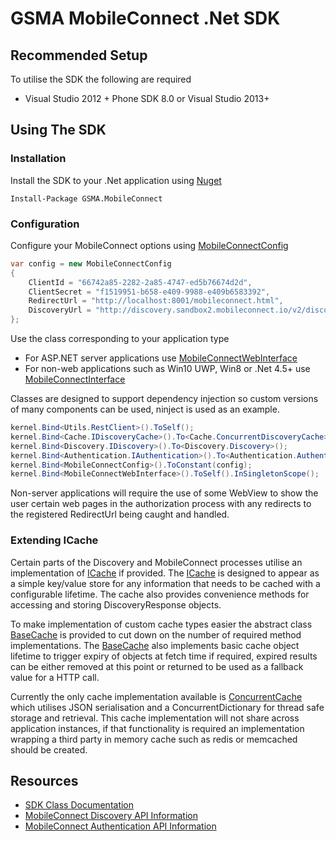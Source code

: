 # GSMA MobileConnect .Net SDK

## Recommended Setup

To utilise the SDK the following are required

- Visual Studio 2012 + Phone SDK 8.0 or Visual Studio 2013+

## Using The SDK

### Installation

Install the SDK to your .Net application using [Nuget](https://www.nuget.org/packages/GSMA.MobileConnect)

```posh
Install-Package GSMA.MobileConnect
```

### Configuration

Configure your MobileConnect options using [MobileConnectConfig](../Docs/GSMA.MobileConnect/MobileConnectConfig/README.md)

```csharp
var config = new MobileConnectConfig
{
    ClientId = "66742a85-2282-2a85-4747-ed5b76674d2d",
    ClientSecret = "f1519951-b658-e409-9988-e409b6583392",
    RedirectUrl = "http://localhost:8001/mobileconnect.html",
    DiscoveryUrl = "http://discovery.sandbox2.mobileconnect.io/v2/discovery/",
};
```

Use the class corresponding to your application type
- For ASP.NET server applications use [MobileConnectWebInterface](../Docs/GSMA.MobileConnect/MobileConnectWebInterface/README.md)
- For non-web applications such as Win10 UWP, Win8 or .Net 4.5+ use [MobileConnectInterface](../Docs/GSMA.MobileConnect/MobileConnectInterface/README.md)

Classes are designed to support dependency injection so custom versions of many components can be used, ninject is used as an example.

```csharp
kernel.Bind<Utils.RestClient>().ToSelf();
kernel.Bind<Cache.IDiscoveryCache>().To<Cache.ConcurrentDiscoveryCache>();
kernel.Bind<Discovery.IDiscovery>().To<Discovery.Discovery>();
kernel.Bind<Authentication.IAuthentication>().To<Authentication.Authentication>();
kernel.Bind<MobileConnectConfig>().ToConstant(config);
kernel.Bind<MobileConnectWebInterface>().ToSelf().InSingletonScope();
```

Non-server applications will require the use of some WebView to show the user certain web pages in the authorization process with any redirects to the registered RedirectUrl being caught and handled.

### Extending ICache

Certain parts of the Discovery and MobileConnect processes utilise an implementation of [ICache](../Docs/GSMA.MobileConnect.Cache/ICache) if provided.
The [ICache](../Docs/GSMA.MobileConnect.Cache/ICache) is designed to appear as a simple key/value store for any information that needs to be cached with a configurable lifetime.
The cache also provides convenience methods for accessing and storing DiscoveryResponse objects.

To make implementation of custom cache types easier the abstract class [BaseCache](../Docs/GSMA.MobileConnect.Cache/ICache) is provided to cut down on the number of required method implementations.
The [BaseCache](../Docs/GSMA.MobileConnect.Cache/ICache) also implements basic cache object lifetime to trigger expiry of objects at fetch time if required, expired results can be either removed at this point or returned to be used as a fallback value for a HTTP call.

Currently the only cache implementation available is [ConcurrentCache](../Docs/GSMA.MobileConnect.Cache/ConcurrentCache) which utilises JSON serialisation and a ConcurrentDictionary for thread safe storage and retrieval.
This cache implementation will not share across application instances, if that functionality is required an implementation wrapping a third party in memory cache such as redis or memcached should be created.

## Resources

- [SDK Class Documentation](../docs/README.md)
- [MobileConnect Discovery API Information](https://developer.mobileconnect.io/content/discovery-api-0)
- [MobileConnect Authentication API Information](https://developer.mobileconnect.io/content/mobile-connect-api)
